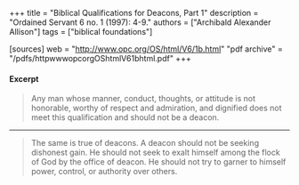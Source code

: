 +++
title = "Biblical Qualifications for Deacons, Part 1"
description = "Ordained Servant 6 no. 1 (1997): 4-9."
authors = ["Archibald Alexander Allison"]
tags = ["biblical foundations"]

[sources]
web = "http://www.opc.org/OS/html/V6/1b.html"
"pdf archive" = "/pdfs/httpwwwopcorgOShtmlV61bhtml.pdf"
+++

#### Excerpt

> Any man whose manner, conduct, thoughts, or attitude is not honorable, worthy of respect and admiration, and dignified does not meet this qualification and should not be a deacon.

------

> The same is true of deacons. A deacon should not be seeking
dishonest gain. He should not seek to exalt himself among the flock of God by the office of deacon. He should not try to garner to himself power, control, or authority over others.